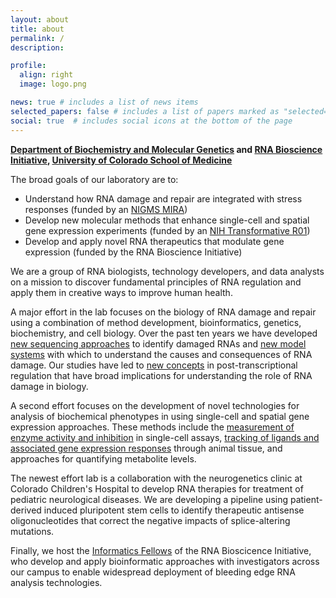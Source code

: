 ```yaml
---
layout: about
title: about
permalink: /
description:

profile:
  align: right
  image: logo.png

news: true # includes a list of news items
selected_papers: false # includes a list of papers marked as "selected={true}"
social: true  # includes social icons at the bottom of the page
---
```


**[Department of Biochemistry and Molecular
Genetics](https://medschool.cuanschutz.edu/biochemistry) and [RNA Bioscience
Initiative](https://medschool.cuanschutz.edu/rbi), [University of Colorado
School of Medicine](https://www.cuanschutz.edu/)**

The broad goals of our laboratory are to:

- Understand how RNA damage and repair are integrated with stress responses
(funded by an [NIGMS
MIRA](https://reporter.nih.gov/search/FWmPa7DGuk6CmPb8Ocb5XQ/project-details/10193187))
- Develop new molecular methods that enhance single-cell and spatial gene
expression experiments (funded by an [NIH Transformative
R01](https://commonfund.nih.gov/tra/recipients))
- Develop and apply novel RNA therapeutics that modulate gene expression (funded
by the RNA Bioscience Initiative)

We are a group of RNA biologists, technology developers, and data analysts on a
mission to discover fundamental principles of RNA regulation and apply them in
creative ways to improve human health.

A major effort in the lab focuses on the biology of RNA damage and repair using a
combination of method development, bioinformatics, genetics, biochemistry, and
cell biology. Over the past ten years we have developed [new sequencing
approaches](https://pubmed.ncbi.nlm.nih.gov/26001965/) to identify damaged RNAs
and [new model systems](https://pubmed.ncbi.nlm.nih.gov/30874502/) with which to
understand the causes and consequences of RNA damage. Our studies have led to
[new concepts](https://elifesciences.org/articles/42262) in post-transcriptional
regulation that have broad implications for understanding the role of RNA damage
in biology.

A second effort focuses on the development of novel technologies for analysis of
biochemical phenotypes in using single-cell and spatial gene expression
approaches. These methods include the [measurement of enzyme activity and
inhibition](https://pubmed.ncbi.nlm.nih.gov/32286626/) in single-cell assays,
[tracking of ligands and associated gene expression
responses](https://pubmed.ncbi.nlm.nih.gov/33843587/) through animal tissue, and
approaches for quantifying metabolite levels.

The newest effort lab is a collaboration with the neurogenetics clinic
at Colorado Children's Hospital to develop RNA therapies for treatment of pediatric
neurological diseases. We are developing a pipeline using patient-derived induced 
pluripotent stem cells to identify therapeutic antisense oligonucleotides that
correct the negative impacts of splice-altering mutations.

Finally, we host the [Informatics
Fellows](https://github.com/rnabioco/)
of the RNA Bioscicence Initiative, who develop and apply bioinformatic approaches
with investigators across our campus to enable widespread deployment of bleeding
edge RNA analysis technologies.
